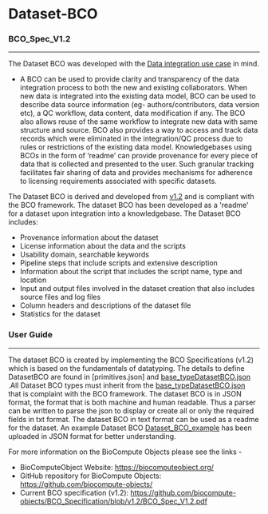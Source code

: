 Dataset-BCO
========================

### BCO_Spec_V1.2
-----------------
The Dataset BCO was developed with the [Data integration use case](https://github.com/biocompute-objects/BCO_Spec_V1.2/blob/master/BCO_Spec_V1.2.md#data-integration-use-case) in mind. 

* A BCO can be used to provide clarity and transparency of the data integration process to both the new and existing collaborators. When new data is integrated into the existing data model, BCO can be used to describe data source information (eg- authors/contributors, data version etc), a QC workflow, data content, data modification if any. The BCO also allows reuse of the same workflow to integrate new data with same structure and source. BCO also provides a way to access and track data records which were eliminated in the integration/QC process due to rules or restrictions of the existing data model. Knowledgebases using BCOs in the form of ‘readme’ can provide provenance for every piece of data that is collected and presented to the user. Such granular tracking facilitates fair sharing of data and provides mechanisms for adherence to licensing requirements associated with specific datasets.

The Dataset BCO is derived and developed from [v1.2](https://github.com/biocompute-objects/BCO_Specification/releases/tag/v1.2) and is compliant with the BCO framework. The dataset BCO has been developed as a 'readme' for a dataset upon integration into a knowledgebase. The Dataset BCO includes:

* Provenance information about the dataset
* License information about the data and the scripts
* Usability domain, searchable keywords
* Pipeline steps that include scripts and extensive description
* Information about the script that includes the script name, type and location
* Input and output files involved in the dataset creation that also includes source files and log files
* Column headers and descriptions of the dataset file 
* Statistics for the dataset

### User Guide
--------------
The dataset BCO is created by implementing the BCO Specifications (v1.2) which is based on the fundamentals of datatyping. The details to define DatasetBCO are found in [primitives.json] and [base_typeDatasetBCO.json](https://github.com/biocompute-objects/Dataset-BCO/blob/master/base_typeDatasetBCO.json) .All Dataset BCO types must inherit from the [base_typeDatasetBCO.json](https://github.com/biocompute-objects/Dataset-BCO/blob/master/base_typeDatasetBCO.json) that is complaint with the BCO framework. The dataset BCO is in JSON format, the format that is both machine and human readable. Thus a parser can be written to parse the json to display or create all or only the required fields in txt format. The dataset BCO in text format can be used as a readme for the dataset. An example Dataset BCO [Dataset_BCO_example](https://github.com/biocompute-objects/Dataset-BCO/blob/master/Dataset_BCO_example) has been uploaded in JSON format for better understanding. 

For more information on the BioCompute Objects please see the links -
* BioComputeObject Website: https://biocomputeobject.org/
* GitHub repository for BioCompute Objects: https://github.com/biocompute-objects/
* Current BCO specification (v1.2): https://github.com/biocompute-objects/BCO_Specification/blob/v1.2/BCO_Spec_V1.2.pdf

